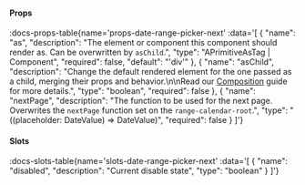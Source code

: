 <!-- This file was automatic generated. Do not edit it manually -->

#### Props
:docs-props-table{name='props-date-range-picker-next' :data='[
  {
    "name": "as",
    "description": "The element or component this component should render as. Can be overwritten by `asChild`.",
    "type": "APrimitiveAsTag | Component",
    "required": false,
    "default": "\'div\'"
  },
  {
    "name": "asChild",
    "description": "Change the default rendered element for the one passed as a child, merging their props and behavior.\\n\\nRead our [Composition](https://akar.vinicunca.dev/core/guides/composition) guide for more details.",
    "type": "boolean",
    "required": false
  },
  {
    "name": "nextPage",
    "description": "The function to be used for the next page. Overwrites the `nextPage` function set on the `range-calendar-root`.",
    "type": "((placeholder: DateValue) => DateValue)",
    "required": false
  }
]'} 

#### Slots

:docs-slots-table{name='slots-date-range-picker-next' :data='[
  {
    "name": "disabled",
    "description": "Current disable state",
    "type": "boolean"
  }
]'} 
